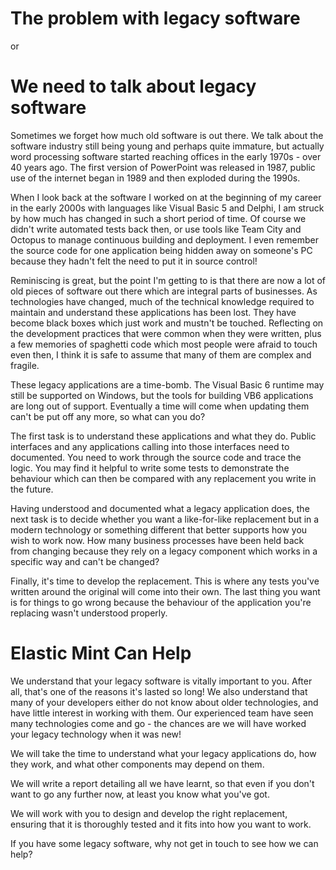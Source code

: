 # The problem with legacy software
or
# We need to talk about legacy software

Sometimes we forget how much old software is out there. We talk about the software industry still being young and perhaps quite immature, but actually word processing software started reaching offices in the early 1970s - over 40 years ago. The first version of PowerPoint was released in 1987, public use of the internet began in 1989 and then exploded during the 1990s.

When I look back at the software I worked on at the beginning of my career in the early 2000s with languages like Visual Basic 5 and Delphi, I am struck by how much has changed in such a short period of time. Of course we didn't write automated tests back then, or use tools like Team City and Octopus to manage continuous building and deployment. I even remember the source code for one application being hidden away on someone's PC because they hadn't felt the need to put it in source control!

Reminiscing is great, but the point I'm getting to is that there are now a lot of old pieces of software out there which are integral parts of businesses. As technologies have changed, much of the technical knowledge required to maintain and understand these applications has been lost. They have become black boxes which just work and mustn't be touched. Reflecting on the development practices that were common when they were written, plus a few memories of spaghetti code which most people were afraid to touch even then, I think it is safe to assume that many of them are complex and fragile.

These legacy applications are a time-bomb. The Visual Basic 6 runtime may still be supported on Windows, but the tools for building VB6 applications are long out of support. Eventually a time will come when updating them can't be put off any more, so what can you do?

The first task is to understand these applications and what they do. Public interfaces and any applications calling into those interfaces need to documented. You need to work through the source code and trace the logic. You may find it helpful to write some tests to demonstrate the behaviour which can then be compared with any replacement you write in the future.

Having understood and documented what a legacy application does, the next task is to decide whether you want a like-for-like replacement but in a modern technology or something different that better supports how you wish to work now. How many business processes have been held back from changing because they rely on a legacy component which works in a specific way and can't be changed?

Finally, it's time to develop the replacement. This is where any tests you've written around the original will come into their own. The last thing you want is for things to go wrong because the behaviour of the application you're replacing wasn't understood properly.

# Elastic Mint Can Help

We understand that your legacy software is vitally important to you. After all, that's one of the reasons it's lasted so long! We also understand that many of your developers either do not know about older technologies, and have little interest in working with them. Our experienced team have seen many technologies come and go - the chances are we will have worked your legacy technology when it was new!

We will take the time to understand what your legacy applications do, how they work, and what other components may depend on them.

We will write a report detailing all we have learnt, so that even if you don't want to go any further now, at least you know what you've got.

We will work with you to design and develop the right replacement, ensuring that it is thoroughly tested and it fits into how you want to work.

If you have some legacy software, why not get in touch to see how we can help?